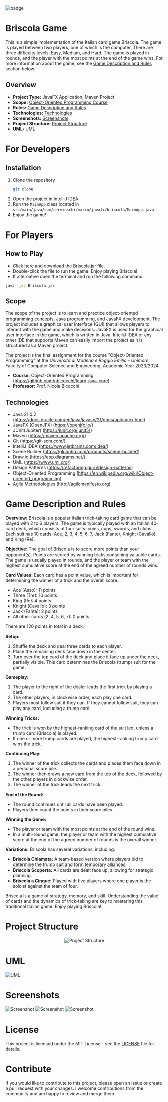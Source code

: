 <div align="left">
  <img src="https://visitor-badge.laobi.icu/badge?page_id=MarinCervinschi.Briscola.&" alt="badge" />
</div>

# Briscola Game
This is a simple implementation of the Italian card game Briscola. The game is played between two players, one of which is the computer. There are three difficulty levels: Easy, Medium, and Hard. The game is played in rounds, and the player with the most points at the end of the game wins.
For more information about the game, see the [Game Description and Rules](#game-description-and-rules) section below.

## Overview
- **Project Type:** JavaFX Application, Maven Project
- **Scope:** [Object-Oriented Programming Course](#scope)
- **Rules:** [Game Description and Rules](#game-description-and-rules)
- **Technologies:** [Technologies](#technologies)
- **Screenshots:** [Screenshots](#screenshots)
- **Project Structure:** [Project Structure](#project-structure)
- **UML:** [UML](#uml)
# For Developers
## Installation
1. Clone the repository
    ```bash
    git clone
    ```
2. Open the project in IntelliJ IDEA
3. Run the `MainApp` class located in `src/main/java/com/cervinschi/marin/javafx/briscola/MainApp.java`
4. Enjoy the game!

# For Players
## How to Play
- Click [here](https://github.com/MarinCervinschi/Briscola/releases/tag/v1.0.3) and download the Briscola.jar file.  
- Double-click the file to run the game. Enjoy playing Briscola!  
- If alternative open the terminal and run the following command:
```bash
java -jar Briscola.jar
```

## Scope
The scope of the project is to learn and practice object-oriented programming concepts, Java programming, and JavaFX development.
The project includes a graphical user interface (GUI) that allows players to interact with the game and make decisions.
JavaFX is used for the graphical user interface in the game, which is written in Java.
IntelliJ IDEA or any other IDE that supports Maven can easily import the project as it is structured as a Maven project.

The project is the final assignment for the course "Object-Oriented Programming" at the *Università di Modena e Reggio Emilia - Unimore*, Faculty of Computer Science and Engineering, Academic Year 2023/2024.
* **Course:** Object-Oriented Programming (https://github.com/nbicocchi/learn-java-core)
* **Professor:** Prof. Nicola Bicocchi

## Technologies
- Java 21.0.2 (https://docs.oracle.com/en/java/javase/21/docs/api/index.html)
- JavaFX (OpenJFX) (https://openjfx.io/)
- JUnit(Jupiter) (https://junit.org/junit5/)
- Maven (https://maven.apache.org/)
- Git (https://git-scm.com/)
- IntelliJ IDEA (https://www.jetbrains.com/idea/)
- Scene Builder (https://gluonhq.com/products/scene-builder/)
- Draw.io (https://app.diagrams.net/)
- UML (https://www.uml.org/)
- Design Patterns (https://refactoring.guru/design-patterns)
- Object-Oriented Programming (https://en.wikipedia.org/wiki/Object-oriented_programming)
- Agile Methodologies (http://agilemanifesto.org)

# Game Description and Rules
**Overview:**
Briscola is a popular Italian trick-taking card game that can be played with 2 to 6 players. The game is typically played with an Italian 40-card deck, which consists of four suits: coins, cups, swords, and clubs. Each suit has 10 cards: Ace, 2, 3, 4, 5, 6, 7, Jack (Fante), Knight (Cavallo), and King (Re).

**Objective:**
The goal of Briscola is to score more points than your opponent(s). Points are scored by winning tricks containing valuable cards. The game is usually played in rounds, and the player or team with the highest cumulative score at the end of the agreed number of rounds wins.

**Card Values:**
Each card has a point value, which is important for determining the winner of a trick and the overall score.

- Ace (Asso): 11 points
- Three (Tre): 10 points
- King (Re): 4 points
- Knight (Cavallo): 3 points
- Jack (Fante): 2 points
- All other cards (2, 4, 5, 6, 7): 0 points

There are 120 points in total in a deck.

**Setup:**
1. Shuffle the deck and deal three cards to each player.
2. Place the remaining deck face down in the center.
3. Turn over the top card of the deck and place it face up under the deck, partially visible. This card determines the Briscola (trump) suit for the game.

**Gameplay:**
1. The player to the right of the dealer leads the first trick by playing a card.
2. The other players, in clockwise order, each play one card.
3. Players must follow suit if they can. If they cannot follow suit, they can play any card, including a trump card.

**Winning Tricks:**
- The trick is won by the highest-ranking card of the suit led, unless a trump card (Briscola) is played.
- If one or more trump cards are played, the highest-ranking trump card wins the trick.

**Continuing Play:**
1. The winner of the trick collects the cards and places them face down in a personal score pile.
2. The winner then draws a new card from the top of the deck, followed by the other players in clockwise order.
3. The winner of the trick leads the next trick.

**End of the Round:**
- The round continues until all cards have been played.
- Players then count the points in their score piles.

**Winning the Game:**
- The player or team with the most points at the end of the round wins.
- In a multi-round game, the player or team with the highest cumulative score at the end of the agreed number of rounds is the overall winner.

**Variations:**
Briscola has several variations, including:
- **Briscola Chiamata:** A team-based version where players bid to determine the trump suit and form temporary alliances.
- **Briscola Scoperta:** All cards are dealt face up, allowing for strategic planning.
- **Briscola a Cinque:** Played with five players where one player is the soloist against the team of four.

Briscola is a game of strategy, memory, and skill. Understanding the value of cards and the dynamics of trick-taking are key to mastering this traditional Italian game. Enjoy playing Briscola!

# Project Structure
<p align="center">
  <img src="src/main/resources/com/cervinschi/marin/javafx/briscola/assets/structure.drawio.svg" alt="Project Structure">
</p>

# UML
![UML](src/main/resources/com/cervinschi/marin/javafx/briscola/assets/UML.drawio.svg)

# Screenshots
![Screenshot](src/main/resources/com/cervinschi/marin/javafx/briscola/assets/menu.png)
![Screenshot](src/main/resources/com/cervinschi/marin/javafx/briscola/assets/game.png)
![Screenshot](src/main/resources/com/cervinschi/marin/javafx/briscola/assets/move.png)

# License
This project is licensed under the MIT License - see the [LICENSE](LICENSE) file for details.

# Contribute
If you would like to contribute to this project, please open an issue or create a pull request with your changes. I welcome contributions from the community and am happy to review and merge them.

